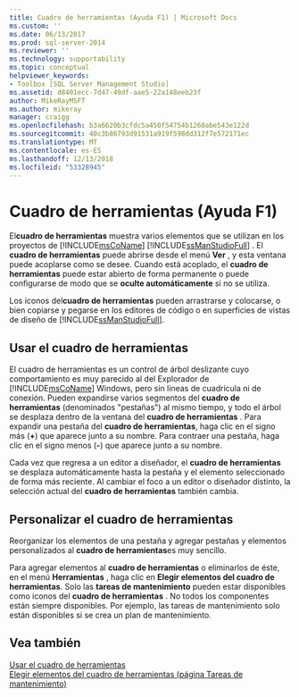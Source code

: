 ```yaml
---
title: Cuadro de herramientas (Ayuda F1) | Microsoft Docs
ms.custom: ''
ms.date: 06/13/2017
ms.prod: sql-server-2014
ms.reviewer: ''
ms.technology: supportability
ms.topic: conceptual
helpviewer_keywords:
- Toolbox [SQL Server Management Studio]
ms.assetid: d8401ecc-7d47-49df-aae5-22a148eeb23f
author: MikeRayMSFT
ms.author: mikeray
manager: craigg
ms.openlocfilehash: b3a6620b3cfdc5a450f54754b1260abe543e122d
ms.sourcegitcommit: 40c3b86793d91531a919f598dd312f7e572171ec
ms.translationtype: MT
ms.contentlocale: es-ES
ms.lasthandoff: 12/13/2018
ms.locfileid: "53328945"
---
```

# <a name="toolbox-component-f1-help"></a>Cuadro de herramientas (Ayuda F1)

El**cuadro de herramientas** muestra varios elementos que se utilizan en los proyectos de [!INCLUDE[msCoName](../../includes/msconame-md.md)] [!INCLUDE[ssManStudioFull](../../includes/ssmanstudiofull-md.md)] . El **cuadro de herramientas** puede abrirse desde el menú **Ver** , y esta ventana puede acoplarse como se desee. Cuando está acoplado, el **cuadro de herramientas** puede estar abierto de forma permanente o puede configurarse de modo que se **oculte automáticamente** si no se utiliza.  
  
Los iconos del**cuadro de herramientas** pueden arrastrarse y colocarse, o bien copiarse y pegarse en los editores de código o en superficies de vistas de diseño de [!INCLUDE[ssManStudioFull](../../includes/ssmanstudiofull-md.md)].  
  
## <a name="using-the-toolbox"></a>Usar el cuadro de herramientas  
 El cuadro de herramientas es un control de árbol deslizante cuyo comportamiento es muy parecido al del Explorador de [!INCLUDE[msCoName](../../includes/msconame-md.md)] Windows, pero sin líneas de cuadrícula ni de conexión. Pueden expandirse varios segmentos del **cuadro de herramientas** (denominados "pestañas") al mismo tiempo, y todo el árbol se desplaza dentro de la ventana del **cuadro de herramientas** . Para expandir una pestaña del **cuadro de herramientas**, haga clic en el signo más (**+**) que aparece junto a su nombre. Para contraer una pestaña, haga clic en el signo menos (**-**) que aparece junto a su nombre.  
  
 Cada vez que regresa a un editor a diseñador, el **cuadro de herramientas** se desplaza automáticamente hasta la pestaña y el elemento seleccionado de forma más reciente. Al cambiar el foco a un editor o diseñador distinto, la selección actual del **cuadro de herramientas** también cambia.  
  
## <a name="customizing-the-toolbox"></a>Personalizar el cuadro de herramientas  
 Reorganizar los elementos de una pestaña y agregar pestañas y elementos personalizados al **cuadro de herramientas**es muy sencillo.  
  
 Para agregar elementos al **cuadro de herramientas** o eliminarlos de éste, en el menú **Herramientas** , haga clic en **Elegir elementos del cuadro de herramientas**. Solo las **tareas de mantenimiento** pueden estar disponibles como iconos del **cuadro de herramientas** . No todos los componentes están siempre disponibles. Por ejemplo, las tareas de mantenimiento solo están disponibles si se crea un plan de mantenimiento.  
  
## <a name="see-also"></a>Vea también  
 [Usar el cuadro de herramientas](../../ssms/use-the-toolbox.md)   
 [Elegir elementos del cuadro de herramientas &#40;página Tareas de mantenimiento&#41;](../../ssms/menu-help/choose-toolbox-items-maintenance-tasks-page.md)  
